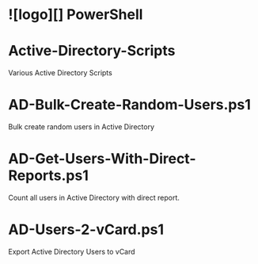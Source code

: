 # ![logo][] PowerShell

# Active-Directory-Scripts
Various Active Directory Scripts

# AD-Bulk-Create-Random-Users.ps1
Bulk create random users in Active Directory

# AD-Get-Users-With-Direct-Reports.ps1
Count all users in Active Directory with direct report.

# AD-Users-2-vCard.ps1
Export Active Directory Users to vCard

